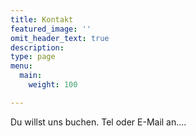 ```yaml
---
title: Kontakt
featured_image: ''
omit_header_text: true
description: 
type: page
menu:
  main:
    weight: 100

---
```



Du willst uns buchen. Tel oder E-Mail an....



